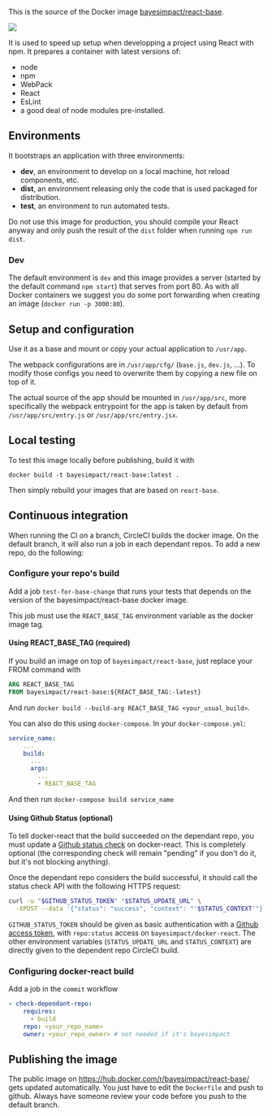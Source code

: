 This is the source of the Docker image
[bayesimpact/react-base](https://hub.docker.com/r/bayesimpact/react-base/).

[![](https://images.microbadger.com/badges/image/bayesimpact/react-base.svg)](https://hub.docker.com/r/bayesimpact/react-base/)

It is used to speed up setup when developping a project using React with npm.
It prepares a container with latest versions of:
* node
* npm
* WebPack
* React
* EsLint
* a good deal of node modules pre-installed.


## Environments

It bootstraps an application with three environments:
* **dev**, an environment to develop on a local machine, hot reload components, etc.
* **dist**, an environment releasing only the code that is used packaged for distribution.
* **test**, an environment to run automated tests.

Do not use this image for production, you should compile your React anyway and
only push the result of the `dist` folder when running `npm run dist`.

### Dev

The default environment is `dev` and this image provides a server (started by
the default command `npm start`) that serves from port 80. As with all Docker
containers we suggest you do some port forwarding when creating an image
(`docker run -p 3000:80`).


## Setup and configuration

Use it as a base and mount or copy your actual application to `/usr/app`.

The webpack configurations are in `/usr/app/cfg/` (`base.js`, `dev.js`, …). To
modify those configs you need to overwrite them by copying a new file on top of
it.

The actual source of the app should be mounted in `/usr/app/src`, more
specifically the webpack entrypoint for the app is taken by default from
`/usr/app/src/entry.js` or `/usr/app/src/entry.jsx`.


## Local testing

To test this image locally before publishing, build it with

`docker build -t bayesimpact/react-base:latest .`

Then simply rebuild your images that are based on `react-base`.

## Continuous integration

When running the CI on a branch, CircleCI builds the docker image. On the default branch, it will also run a job in each dependant repos. To add a new repo, do the following:

### Configure your repo's build

Add a job `test-for-base-change` that runs your tests that depends on the version of the bayesimpact/react-base docker image.

This job must use the `REACT_BASE_TAG` environment variable as the docker image tag.

#### Using REACT_BASE_TAG (required)

If you build an image on top of `bayesimpact/react-base`, just replace your FROM command with
```Dockerfile
ARG REACT_BASE_TAG
FROM bayesimpact/react-base:${REACT_BASE_TAG:-latest}
```

And run `docker build --build-arg REACT_BASE_TAG <your_usual_build>`.

You can also do this using `docker-compose`. In your `docker-compose.yml`:
```yaml
service_name:
    ...
    build:
      ...
      args:
        ...
        - REACT_BASE_TAG
```
And then run `docker-compose build service_name`

#### Using Github Status (optional)

To tell docker-react that the build succeeded on the dependant repo, you must update a [Github status check](https://docs.github.com/en/free-pro-team@latest/github/collaborating-with-issues-and-pull-requests/about-status-checks) on docker-react. This is completely optional (the corresponding check will remain "pending" if you don't do it, but it's not blocking anything).

Once the dependant repo considers the build successful, it should call the status check API with the following HTTPS request:

```bash
curl -u "$GITHUB_STATUS_TOKEN" "$STATUS_UPDATE_URL" \
  -XPOST --data '{"status": "success", "context": "'$STATUS_CONTEXT'"}'
```

`GITHUB_STATUS_TOKEN` should be given as basic authentication with a [Github access token](https://github.com/settings/tokens), with `repo:status` access on `bayesimpact/docker-react`. The other environment variables (`STATUS_UPDATE_URL` and `STATUS_CONTEXT`) are directly given to the dependent repo CircleCI build.

### Configuring docker-react build

Add a job in the `commit` workflow
```yaml
- check-dependant-repo:
    requires:
      - build
    repo: <your_repo_name>
    owner: <your_repo_owner> # not needed if it's bayesimpact
```

## Publishing the image

The public image on https://hub.docker.com/r/bayesimpact/react-base/ gets updated automatically. You just have to edit the `Dockerfile` and push to github. Always have someone review your code before you push to the default branch.
